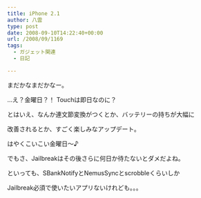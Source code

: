 ```yaml
---
title: iPhone 2.1
author: 八雲
type: post
date: 2008-09-10T14:22:40+00:00
url: /2008/09/1169
tags:
  - ガジェット関連
  - 日記

---
```

まだかなまだかなー。

…え？金曜日？！ Touchは即日なのに？

とはいえ、なんか連文節変換がつくとか、バッテリーの持ちが大幅に
  
改善されるとか、すごく楽しみなアップデート。
  
はやくこいこい金曜日～♪

でもさ、Jailbreakはその後さらに何日か待たないとダメだよね。
  
といっても、SBankNotifyとNemusSyncとscrobbleくらいしか
  
Jailbreak必須で使いたいアプリないけれども。。。
